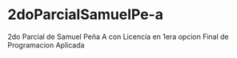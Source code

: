 # 2doParcialSamuelPe-a
2do Parcial de Samuel Peña A con Licencia en 1era opcion Final de Programacion Aplicada
